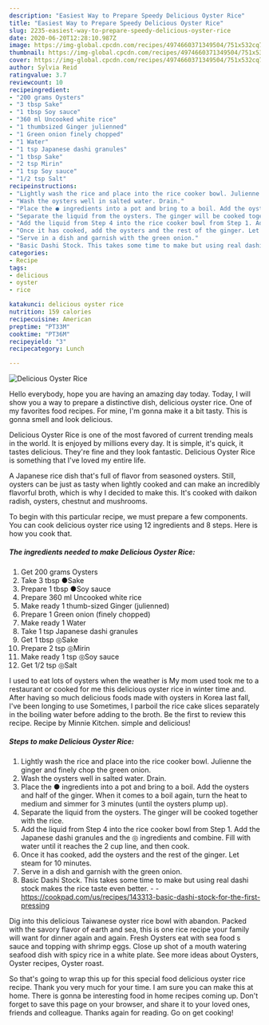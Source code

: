 ```yaml
---
description: "Easiest Way to Prepare Speedy Delicious Oyster Rice"
title: "Easiest Way to Prepare Speedy Delicious Oyster Rice"
slug: 2235-easiest-way-to-prepare-speedy-delicious-oyster-rice
date: 2020-06-20T12:28:10.987Z
image: https://img-global.cpcdn.com/recipes/4974660371349504/751x532cq70/delicious-oyster-rice-recipe-main-photo.jpg
thumbnail: https://img-global.cpcdn.com/recipes/4974660371349504/751x532cq70/delicious-oyster-rice-recipe-main-photo.jpg
cover: https://img-global.cpcdn.com/recipes/4974660371349504/751x532cq70/delicious-oyster-rice-recipe-main-photo.jpg
author: Sylvia Reid
ratingvalue: 3.7
reviewcount: 10
recipeingredient:
- "200 grams Oysters"
- "3 tbsp Sake"
- "1 tbsp Soy sauce"
- "360 ml Uncooked white rice"
- "1 thumbsized Ginger julienned"
- "1 Green onion finely chopped"
- "1 Water"
- "1 tsp Japanese dashi granules"
- "1 tbsp Sake"
- "2 tsp Mirin"
- "1 tsp Soy sauce"
- "1/2 tsp Salt"
recipeinstructions:
- "Lightly wash the rice and place into the rice cooker bowl. Julienne the ginger and finely chop the green onion."
- "Wash the oysters well in salted water. Drain."
- "Place the ● ingredients into a pot and bring to a boil. Add the oysters and half of the ginger. When it comes to a boil again, turn the heat to medium and simmer for 3 minutes (until the oysters plump up)."
- "Separate the liquid from the oysters. The ginger will be cooked together with the rice."
- "Add the liquid from Step 4 into the rice cooker bowl from Step 1. Add the Japanese dashi granules and the ◎ ingredients and combine. Fill with water until it reaches the 2 cup line, and then cook."
- "Once it has cooked, add the oysters and the rest of the ginger. Let steam for 10 minutes."
- "Serve in a dish and garnish with the green onion."
- "Basic Dashi Stock. This takes some time to make but using real dashi stock makes the rice taste even better.  https://cookpad.com/us/recipes/143313-basic-dashi-stock-for-the-first-pressing"
categories:
- Recipe
tags:
- delicious
- oyster
- rice

katakunci: delicious oyster rice 
nutrition: 159 calories
recipecuisine: American
preptime: "PT33M"
cooktime: "PT36M"
recipeyield: "3"
recipecategory: Lunch

---
```



![Delicious Oyster Rice](https://img-global.cpcdn.com/recipes/4974660371349504/751x532cq70/delicious-oyster-rice-recipe-main-photo.jpg)

Hello everybody, hope you are having an amazing day today. Today, I will show you a way to prepare a distinctive dish, delicious oyster rice. One of my favorites food recipes. For mine, I'm gonna make it a bit tasty. This is gonna smell and look delicious.

Delicious Oyster Rice is one of the most favored of current trending meals in the world. It is enjoyed by millions every day. It is simple, it's quick, it tastes delicious. They're fine and they look fantastic. Delicious Oyster Rice is something that I've loved my entire life.

A Japanese rice dish that&#39;s full of flavor from seasoned oysters. Still, oysters can be just as tasty when lightly cooked and can make an incredibly flavorful broth, which is why I decided to make this. It&#39;s cooked with daikon radish, oysters, chestnut and mushrooms.


To begin with this particular recipe, we must prepare a few components. You can cook delicious oyster rice using 12 ingredients and 8 steps. Here is how you cook that.

<!--inarticleads1-->

##### The ingredients needed to make Delicious Oyster Rice:

1. Get 200 grams Oysters
1. Take 3 tbsp ●Sake
1. Prepare 1 tbsp ●Soy sauce
1. Prepare 360 ml Uncooked white rice
1. Make ready 1 thumb-sized Ginger (julienned)
1. Prepare 1 Green onion (finely chopped)
1. Make ready 1 Water
1. Take 1 tsp Japanese dashi granules
1. Get 1 tbsp ◎Sake
1. Prepare 2 tsp ◎Mirin
1. Make ready 1 tsp ◎Soy sauce
1. Get 1/2 tsp ◎Salt


I used to eat lots of oysters when the weather is My mom used took me to a restaurant or cooked for me this delicious oyster rice in winter time and. After having so much delicious foods made with oysters in Korea last fall, I&#39;ve been longing to use Sometimes, I parboil the rice cake slices separately in the boiling water before adding to the broth. Be the first to review this recipe. Recipe by Minnie Kitchen. simple and delicious! 

<!--inarticleads2-->

##### Steps to make Delicious Oyster Rice:

1. Lightly wash the rice and place into the rice cooker bowl. Julienne the ginger and finely chop the green onion.
1. Wash the oysters well in salted water. Drain.
1. Place the ● ingredients into a pot and bring to a boil. Add the oysters and half of the ginger. When it comes to a boil again, turn the heat to medium and simmer for 3 minutes (until the oysters plump up).
1. Separate the liquid from the oysters. The ginger will be cooked together with the rice.
1. Add the liquid from Step 4 into the rice cooker bowl from Step 1. Add the Japanese dashi granules and the ◎ ingredients and combine. Fill with water until it reaches the 2 cup line, and then cook.
1. Once it has cooked, add the oysters and the rest of the ginger. Let steam for 10 minutes.
1. Serve in a dish and garnish with the green onion.
1. Basic Dashi Stock. This takes some time to make but using real dashi stock makes the rice taste even better. -  - https://cookpad.com/us/recipes/143313-basic-dashi-stock-for-the-first-pressing


Dig into this delicious Taiwanese oyster rice bowl with abandon. Packed with the savory flavor of earth and sea, this is one rice recipe your family will want for dinner again and again. Fresh Oysters eat with sea food s sauce and topping with shrimp eggs. Close up shot of a mouth watering seafood dish with spicy rice in a white plate. See more ideas about Oysters, Oyster recipes, Oyster roast. 

So that's going to wrap this up for this special food delicious oyster rice recipe. Thank you very much for your time. I am sure you can make this at home. There is gonna be interesting food in home recipes coming up. Don't forget to save this page on your browser, and share it to your loved ones, friends and colleague. Thanks again for reading. Go on get cooking!
